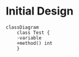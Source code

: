 # Initial Design

```mermaid
classDiagram
    class Test {
    -variable
    +method() int
    }
```